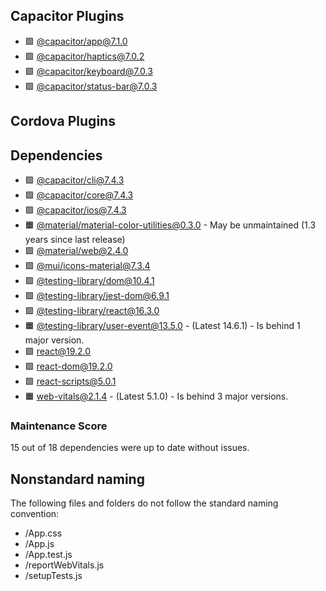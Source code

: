 ## Capacitor Plugins

- 🟩 [@capacitor/app@7.1.0](https://github.com/ionic-team/capacitor-plugins.git)
- 🟩 [@capacitor/haptics@7.0.2](https://github.com/ionic-team/capacitor-plugins.git)
- 🟩 [@capacitor/keyboard@7.0.3](https://github.com/ionic-team/capacitor-plugins.git)
- 🟩 [@capacitor/status-bar@7.0.3](https://github.com/ionic-team/capacitor-plugins.git)
## Cordova Plugins

## Dependencies

- 🟩 [@capacitor/cli@7.4.3](https://github.com/ionic-team/capacitor.git)
- 🟩 [@capacitor/core@7.4.3](https://github.com/ionic-team/capacitor.git)
- 🟩 [@capacitor/ios@7.4.3](https://github.com/ionic-team/capacitor.git)
- 🟧 [@material/material-color-utilities@0.3.0](https://github.com/material-foundation/material-color-utilities.git) - May be unmaintained (1.3 years since last release)
- 🟩 [@material/web@2.4.0](https://github.com/material-components/material-web.git)
- 🟩 [@mui/icons-material@7.3.4](https://github.com/mui/material-ui.git)
- 🟩 [@testing-library/dom@10.4.1](https://github.com/testing-library/dom-testing-library.git)
- 🟩 [@testing-library/jest-dom@6.9.1](https://github.com/testing-library/jest-dom.git)
- 🟩 [@testing-library/react@16.3.0](https://github.com/testing-library/react-testing-library.git)
- 🟧 [@testing-library/user-event@13.5.0](https://github.com/testing-library/user-event.git) - (Latest 14.6.1) - Is behind 1 major version.
- 🟩 [react@19.2.0](https://github.com/facebook/react.git)
- 🟩 [react-dom@19.2.0](https://github.com/facebook/react.git)
- 🟩 [react-scripts@5.0.1](https://github.com/facebook/create-react-app.git)
- 🟧 [web-vitals@2.1.4](https://github.com/GoogleChrome/web-vitals.git) - (Latest 5.1.0) - Is behind 3 major versions.
### Maintenance Score
15 out of 18 dependencies were up to date without issues.



## Nonstandard naming
The following files and folders do not follow the standard naming convention:

- /App.css
- /App.js
- /App.test.js
- /reportWebVitals.js
- /setupTests.js
